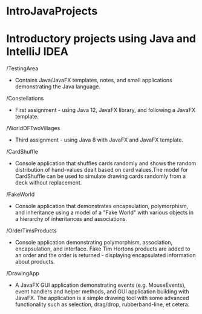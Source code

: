 # IntroJavaProjects
Introductory projects using Java and IntelliJ IDEA
====================================================

/TestingArea
  - Contains Java/JavaFX templates, notes, and small applications demonstrating the Java language.


/Constellations
  - First assignment - using Java 12, JavaFX library, and following a JavaFX template.


/WorldOFTwoVillages
  - Third assignment - using Java 8 with JavaFX and JavaFX template.


/CardShuffle
  - Console application that shuffles cards randomly and shows the random distribution of hand-values dealt based on card values.The model for CardShuffle can be used to simulate drawing cards randomly from a deck without replacement.


/FakeWorld
  - Console application that demonstrates encapsulation, polymorphism, and inheritance using a model of a "Fake World" with various objects in a hierarchy of inheritances and associations.


/OrderTimsProducts
  - Console application demonstrating polymorphism, association, encapsulation, and interface. Fake Tim Hortons products are added to an order and the order is returned - displaying encapsulated information about products.


/DrawingApp
  - A JavaFX GUI application demonstrating events (e.g. MouseEvents), event handlers and helper methods, and GUI application building with JavaFX. The application is a simple drawing tool with some advanced functionality such as selection, drag/drop, rubberband-line, et cetera.
